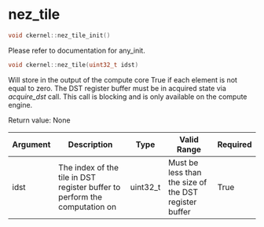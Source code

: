 # nez_tile

```cpp
void ckernel::nez_tile_init()
```

Please refer to documentation for any_init. 

```cpp
void ckernel::nez_tile(uint32_t idst)
```

Will store in the output of the compute core True if each element is not equal to zero. The DST register buffer must be in acquired state via *acquire_dst* call. This call is blocking and is only available on the compute engine.

Return value: None

| Argument      | Description                                                                | Type      | Valid Range                                           | Required       |
|---------------|----------------------------------------------------------------------------|-----------|-------------------------------------------------------|----------------|
| idst          | The index of the tile in DST register buffer to perform the computation on | uint32_t  | Must be less than the size of the DST register buffer | True           |
